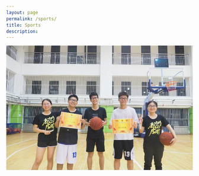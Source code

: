 ```yaml
---
layout: page
permalink: /sports/
title: Sports
description:
---
```

![test](https://github.com/GUOkekkk/GUOkekkk.github.io/blob/master/assets/img/ball1.jpg)
